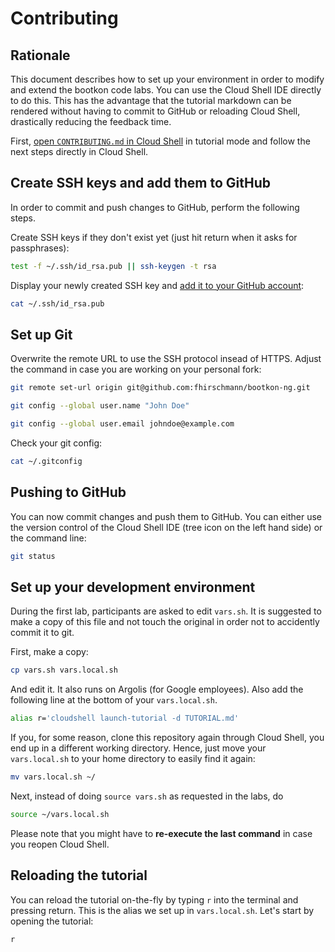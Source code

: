 # Contributing

## Rationale

This document describes how to set up your environment in order to modify and extend the bootkon code labs. You can use the Cloud Shell IDE directly to do this. This has the advantage that the tutorial markdown can be rendered without having to commit to GitHub or reloading Cloud Shell, drastically reducing the feedback time.

First, [open `CONTRIBUTING.md` in Cloud Shell](https://console.cloud.google.com/cloudshell/open?git_repo=https://github.com/fhirschmann/bootkon-ng&page=editor&tutorial=CONTRIBUTING.md&show=ide&cloudshell_workspace=) in tutorial mode and follow the next steps directly in Cloud Shell.

## Create SSH keys and add them to GitHub

In order to commit and push changes to GitHub, perform the following steps.

Create SSH keys if they don't exist yet (just hit return when it asks for passphrases):
```bash
test -f ~/.ssh/id_rsa.pub || ssh-keygen -t rsa
```

Display your newly created SSH key and [add it to your GitHub account](https://github.com/settings/keys):
```bash
cat ~/.ssh/id_rsa.pub
```

## Set up Git

Overwrite the remote URL to use the SSH protocol insead of HTTPS. Adjust the command in case you are working on your personal fork:
```bash
git remote set-url origin git@github.com:fhirschmann/bootkon-ng.git
```

```bash
git config --global user.name "John Doe"
```
```bash
git config --global user.email johndoe@example.com  
```

Check your git config:
```bash
cat ~/.gitconfig
```

## Pushing to GitHub

You can now commit changes and push them to GitHub. You can either use the version control of the Cloud Shell IDE (tree icon on the left hand side) or the command line:

```bash
git status
```

## Set up your development environment

During the first lab, participants are asked to edit `vars.sh`. It is suggested to make a copy of this file and not touch the original in order not to accidently commit it to git.

First, make a copy:
```bash
cp vars.sh vars.local.sh
```

And <walkthrough-editor-open-file filePath="vars.local.sh">edit it</walkthrough-editor-open-file>. It also runs on Argolis (for Google employees).
Also add the following line at the bottom of your `vars.local.sh`.

```bash
alias r='cloudshell launch-tutorial -d TUTORIAL.md'
```

If you, for some reason, clone this repository again through Cloud Shell, you end up in a different working directory. Hence, just move your `vars.local.sh` to your home directory to easily find it again:
```bash
mv vars.local.sh ~/
```

Next, instead of doing `source vars.sh` as requested in the labs, do
```bash
source ~/vars.local.sh
```

Please note that you might have to **re-execute the last command** in case you reopen Cloud Shell.

## Reloading the tutorial

You can reload the tutorial on-the-fly by typing `r` into the terminal and pressing return. This is the alias we set up in `vars.local.sh`. Let's start by opening the tutorial:
```bash
r
```